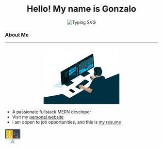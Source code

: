 <h1 align="center">
  Hello! My name is Gonzalo
</h1>

<p align='center'>
  <img src="https://readme-typing-svg.herokuapp.com?font=Fira+Code&pause=1000&random=false&width=435&lines=Welcome+to+my+github+profile!;Fullstack+MERN+developer;Computer+Engineering+student" alt="Typing SVG">
</p>

### About Me

------------

<div align="center">
  <img src="./image/programmer.gif" alt="Descripción del GIF" style="margin-left: auto; margin-right: auto; width: 250px;">
</div>

- A passionate fullstack MERN developer
- Visit my [personal website](https://personal-web-two-eta.vercel.app/)
- I am oppen to job opportunities, and this is [my resume](https://drive.google.com/file/d/1886-T-SVw5JwlD2ulGFNVs4M5iAB6akz/view?usp=sharing)


<img src="./image/coding.png" alt="Descripción de la imagen" width="50"> 

<!--
**gonzavh17/gonzavh17** is a ✨ _special_ ✨ repository because its `README.md` (this file) appears on your GitHub profile.

Here are some ideas to get you started:

- 🔭 I’m currently working on ...
- 🌱 I’m currently learning ...
- 👯 I’m looking to collaborate on ...
- 🤔 I’m looking for help with ...
- 💬 Ask me about ...
- 📫 How to reach me: ...
- 😄 Pronouns: ...
- ⚡ Fun fact: ...
-->
